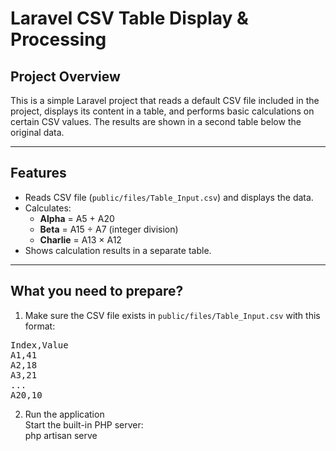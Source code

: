# Laravel CSV Table Display & Processing

## Project Overview

This is a simple Laravel project that reads a default CSV file included in the project, displays its content in a table, and performs basic calculations on certain CSV values. The results are shown in a second table below the original data.

---

## Features

- Reads CSV file (`public/files/Table_Input.csv`) and displays the data.
- Calculates:
  - **Alpha** = A5 + A20
  - **Beta** = A15 ÷ A7 (integer division)
  - **Charlie** = A13 × A12
- Shows calculation results in a separate table.

---

## What you need to prepare?
1. Make sure the CSV file exists in `public/files/Table_Input.csv` with this format:
<pre>
Index,Value
A1,41
A2,18
A3,21
...
A20,10
</pre>

2. Run the application  
Start the built-in PHP server:  
php artisan serve
